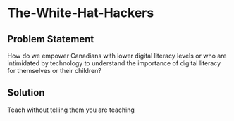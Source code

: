 # The-White-Hat-Hackers
## Problem Statement 
How do we empower Canadians with lower digital literacy levels or who are intimidated by technology to understand the importance of digital literacy for themselves or their children?

## Solution
Teach without telling them you are teaching
